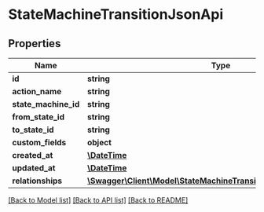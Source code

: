 # StateMachineTransitionJsonApi

## Properties
Name | Type | Description | Notes
------------ | ------------- | ------------- | -------------
**id** | **string** |  | [optional] 
**action_name** | **string** |  | 
**state_machine_id** | **string** |  | 
**from_state_id** | **string** |  | 
**to_state_id** | **string** |  | 
**custom_fields** | **object** |  | [optional] 
**created_at** | [**\DateTime**](\DateTime.md) |  | 
**updated_at** | [**\DateTime**](\DateTime.md) |  | [optional] 
**relationships** | [**\Swagger\Client\Model\StateMachineTransitionJsonApiRelationships**](StateMachineTransitionJsonApiRelationships.md) |  | [optional] 

[[Back to Model list]](../../README.md#documentation-for-models) [[Back to API list]](../../README.md#documentation-for-api-endpoints) [[Back to README]](../../README.md)


